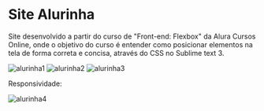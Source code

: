 # Site Alurinha

Site desenvolvido a partir do curso de "Front-end: Flexbox" da Alura Cursos Online, onde o objetivo do curso é entender como posicionar elementos na tela de forma correta e concisa, através do CSS no Sublime text 3.

![alurinha1](https://user-images.githubusercontent.com/59848966/87021710-eb54e800-c1ab-11ea-8f44-44ed1c385dc4.png)
![alurinha2](https://user-images.githubusercontent.com/59848966/87021712-ebed7e80-c1ab-11ea-91f7-82cd6c3421d4.png)
![alurinha3](https://user-images.githubusercontent.com/59848966/87021719-ec861500-c1ab-11ea-8902-739eed90ba66.png)

Responsividade:

![alurinha4](https://user-images.githubusercontent.com/59848966/87021724-edb74200-c1ab-11ea-99c7-662158b7857e.png)
